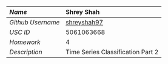 | _Name_            | Shrey Shah                                    |
| :---------------- | :-------------------------------------------- |
| _Github Username_ | [shreyshah97](https://github.com/shreyshah97) |
| _USC ID_          | 5061063668                                    |
| _Homework_        | 4                                             |
| _Description_     | Time Series Classification Part 2             |
